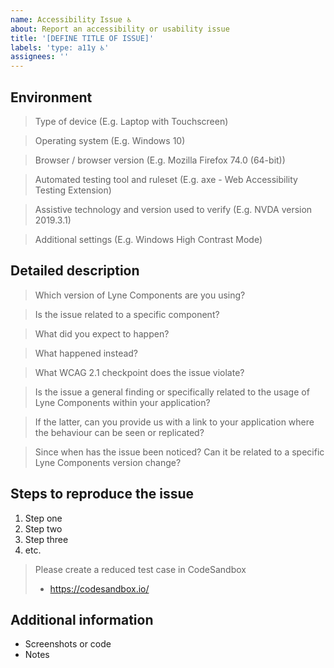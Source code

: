 ```yaml
---
name: Accessibility Issue ♿
about: Report an accessibility or usability issue
title: '[DEFINE TITLE OF ISSUE]'
labels: 'type: a11y ♿'
assignees: ''
---
```


<!-- Feel free to remove sections that aren't relevant.

## Title line template: [Title]: Brief description

-->

## Environment

> Type of device (E.g. Laptop with Touchscreen)

> Operating system (E.g. Windows 10)

> Browser / browser version (E.g. Mozilla Firefox 74.0 (64-bit))

> Automated testing tool and ruleset (E.g. axe - Web Accessibility Testing Extension)

> Assistive technology and version used to verify (E.g. NVDA version 2019.3.1)

> Additional settings (E.g. Windows High Contrast Mode)

## Detailed description

> Which version of Lyne Components are you using?

> Is the issue related to a specific component?

> What did you expect to happen?

> What happened instead?

> What WCAG 2.1 checkpoint does the issue violate?

> Is the issue a general finding or specifically related to the usage of Lyne Components 
> within your application?

> If the latter, can you provide us with a link to your application where the behaviour can 
> be seen or replicated?

> Since when has the issue been noticed? Can it be related to a specific 
> Lyne Components version change?

## Steps to reproduce the issue

1. Step one
2. Step two
3. Step three
4. etc.

> Please create a reduced test case in CodeSandbox
>
> - https://codesandbox.io/

## Additional information

- Screenshots or code
- Notes
